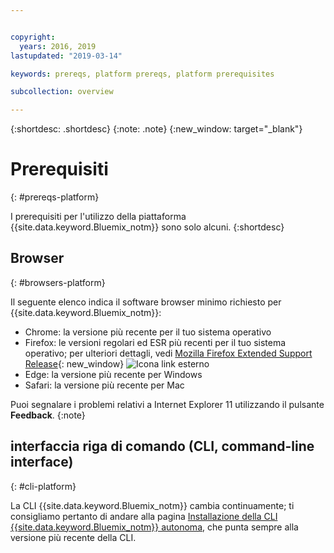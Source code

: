 ```yaml
---


copyright:
  years: 2016, 2019
lastupdated: "2019-03-14"

keywords: prereqs, platform prereqs, platform prerequisites

subcollection: overview

---
```


{:shortdesc: .shortdesc}
{:note: .note}
{:new_window: target="_blank"}

# Prerequisiti
{: #prereqs-platform}

I prerequisiti per l'utilizzo della piattaforma {{site.data.keyword.Bluemix_notm}} sono solo alcuni.
{:shortdesc}

## Browser
{: #browsers-platform}

Il seguente elenco indica il software browser minimo richiesto per {{site.data.keyword.Bluemix_notm}}:

 * Chrome: la versione più recente per il tuo sistema operativo
 * Firefox: le versioni regolari ed ESR più recenti per il tuo sistema operativo; per ulteriori dettagli, vedi [Mozilla Firefox
Extended Support Release](https://www.mozilla.org/firefox/organizations/){: new_window} ![Icona link esterno](../icons/launch-glyph.svg "Icona link esterno")
 * Edge: la versione più recente per Windows
 * Safari: la versione più recente per Mac
 
Puoi segnalare i problemi relativi a Internet Explorer 11 utilizzando il pulsante **Feedback**.
{:note}

## interfaccia riga di comando (CLI, command-line interface)
{: #cli-platform}

La CLI {{site.data.keyword.Bluemix_notm}} cambia continuamente; ti consigliamo pertanto di andare alla pagina [Installazione della CLI {{site.data.keyword.Bluemix_notm}} autonoma](/docs/cli/reference/ibmcloud/cloud-cli-install_use), che punta sempre alla versione più recente della CLI.

